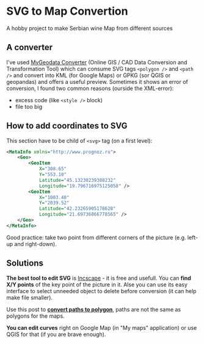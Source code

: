 # SVG to Map Convertion
A hobby project to make Serbian wine Map from different sources

## A converter

I've used [MyGeodata Converter](https://mygeodata.cloud/converter/) (Online GIS / CAD Data Conversion and Transformation Tool) which can consume SVG tags `<polygon />` and `<path />` and convert into KML (for Google Maps) or GPKG (sor QGIS or geopandas) and offers a useful preview. Sometimes it shows an error of conversion, I found two common reasons (ourside the XML-error):
* excess code (like `<style />` block)
* file too big

## How to add coordinates to SVG

This section have to be child of `<svg>` tag (on a first level):
```xml
<MetaInfo xmlns="http://www.prognoz.ru">
    <Geo>
        <GeoItem
            X="308.65"
            Y="553.10"
            Latitude="45.13230239388232"
            Longitude="19.796716975125058" />
        <GeoItem
            X="1003.40"
            Y="2039.52"
            Latitude="42.23265905178628"
            Longitude="21.69736866778565" />
    </Geo>
</MetaInfo>
```

Good practice: take two point from different corners of the picture (e.g. left-up and right-down).

## Solutions

**The best tool to edit SVG** is [Incscape](https://inkscape.org) - it is free and usefull. You can **find X/Y points** of the key point of the picture in it. Alse you can use its easy interface to select unneeded object to delete before conversion (it can help make file smaller). 

Use this post to [**convert paths to polygon**](https://alpha.inkscape.org/vectors/www.inkscapeforum.com/viewtopic8ac5.html?t=9597), paths are not the same as polygons for the maps. 

**You can edit curves** right on Google Map (in "My maps" application) or use QGIS for that (if you are brave enough).
